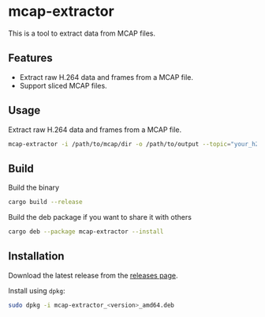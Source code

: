 # mcap-extractor
This is a tool to extract data from MCAP files.

## Features
- Extract raw H.264 data and frames from a MCAP file.
- Support sliced MCAP files.

## Usage
Extract raw H.264 data and frames from a MCAP file.
```bash
mcap-extractor -i /path/to/mcap/dir -o /path/to/output --topic="your_h264_topic"
```

## Build
Build the binary
```bash
cargo build --release
```

Build the deb package if you want to share it with others
```bash
cargo deb --package mcap-extractor --install
```

## Installation
Download the latest release from the [releases page](https://github.com/yinguobing/mcap-extractor/releases).

Install using `dpkg`:
```bash
sudo dpkg -i mcap-extractor_<version>_amd64.deb
```
